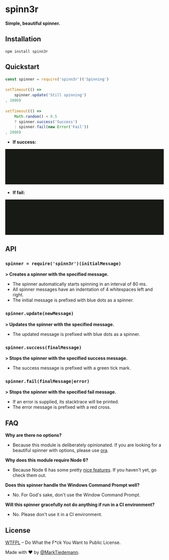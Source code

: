 
# spinn3r

**Simple, beautiful spinner.**

## Installation

```
npm install spinn3r
```

## Quickstart

```js
const spinner = require('spinn3r')('Spinning')

setTimeout(() =>
    spinner.update('Still spinning')
, 1000)

setTimeout(() =>
    Math.random() < 0.5
    ? spinner.success('Success')
    : spinner.fail(new Error('Fail'))
, 2000)
```

- **If success:**

![](https://raw.githubusercontent.com/MarkTiedemann/spinn3r/master/media/success.gif)

- **If fail:**

![](https://raw.githubusercontent.com/MarkTiedemann/spinn3r/master/media/fail.gif)

## API

### `spinner = require('spinn3r')(initialMessage)`

**\> Creates a spinner with the specified message.**

- The spinner automatically starts spinning in an interval of 80 ms.
- All spinner messages have an indentation of 4 whitespaces left and right.
- The initial message is prefixed with blue dots as a spinner.

### `spinner.update(newMessage)`

**\> Updates the spinner with the specified message.**

- The updated message is prefixed with blue dots as a spinner.

### `spinner.success(finalMessage)`

**\> Stops the spinner with the specified success message.**

- The success message is prefixed with a green tick mark.

### `spinner.fail(finalMessage|error)`

**\> Stops the spinner with the specified fail message.**

- If an error is supplied, its stacktrace will be printed.
- The error message is prefixed with a red cross.

## FAQ

**Why are there no options?**

- Because this module is deliberately opinionated. If you are looking for a beautiful spinner with options, please use [ora](https://github.com/sindresorhus/ora).

**Why does this module require Node 6?**

- Because Node 6 has some pretty [nice features](https://nodejs.org/en/docs/es6/). If you haven't yet, go check them out.

**Does this spinner handle the Windows Command Prompt well?**

- No. For God's sake, don't use the Window Command Prompt.

**Will this spinner gracefully not do anything if run in a CI environment?**

- No. Please don't use it in a CI environment.

## License

[WTFPL](http://www.wtfpl.net/) – Do What the F*ck You Want to Public License.

Made with :heart: by [@MarkTiedemann](https://twitter.com/MarkTiedemannDE).
